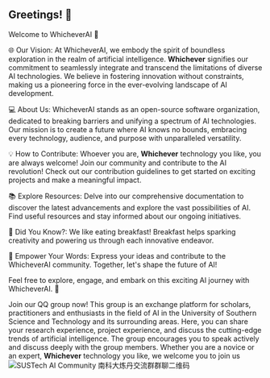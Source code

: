 ## Greetings! 👋

Welcome to WhicheverAI 🚀

🌐 Our Vision:
At WhicheverAI, we embody the spirit of boundless exploration in the realm of artificial intelligence. **Whichever** signifies our commitment to seamlessly integrate and transcend the limitations of diverse AI technologies. We believe in fostering innovation without constraints, making us a pioneering force in the ever-evolving landscape of AI development.

💻 About Us:
WhicheverAI stands as an open-source software organization, dedicated to breaking barriers and unifying a spectrum of AI technologies. Our mission is to create a future where AI knows no bounds, embracing every technology, audience, and purpose with unparalleled versatility.

💡 How to Contribute:
Whoever you are, **Whichever** technology you like, you are always welcome!
Join our community and contribute to the AI revolution! Check out our contribution guidelines to get started on exciting projects and make a meaningful impact.

📚 Explore Resources:
Delve into our comprehensive documentation to discover the latest advancements and explore the vast possibilities of AI. Find useful resources and stay informed about our ongoing initiatives.

🎉 Did You Know?:
We like eating breakfast! 
Breakfast helps sparking creativity and powering us through each innovative endeavor.

🚀 Empower Your Words:
Express your ideas and contribute to the WhicheverAI community. Together, let's shape the future of AI!

Feel free to explore, engage, and embark on this exciting AI journey with WhicheverAI. 🚀

Join our QQ group now! 
This group is an exchange platform for scholars, practitioners and enthusiasts in the field of AI in the University of Southern Science and Technology and its surrounding areas. Here, you can share your research experience, project experience, and discuss the cutting-edge trends of artificial intelligence. The group encourages you to speak actively and discuss deeply with the group members. Whether you are a novice or an expert, **Whichever** technology you like, we welcome you to join us
![SUSTech AI Community 南科大炼丹交流群群聊二维码](https://github.com/WhicheverAI/.github/assets/41530341/548806d7-8989-4637-a6a5-89a614c0e816)

